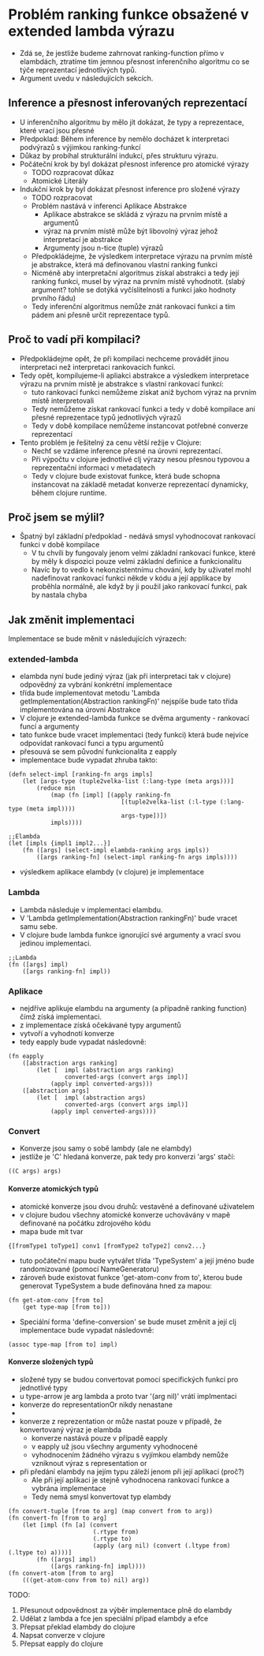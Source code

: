 # Problém ranking funkce obsažené v extended lambda výrazu

* Zdá se, že jestliže budeme zahrnovat ranking-function přímo v elambdách, ztratíme tím jemnou přesnost inferenčního algoritmu co se týče reprezentací jednotlivých typů.
* Argument uvedu v následujících sekcích.

## Inference a přesnost inferovaných reprezentací
* U inferenčního algoritmu by mělo jít dokázat, že typy a reprezentace, které vrací jsou přesné
* Předpoklad: Během inference by nemělo docházet k interpretaci podvýrazů s výjimkou ranking-funkcí
* Důkaz by probíhal strukturální indukcí, přes strukturu výrazu.
* Počáteční krok  by byl dokázat přesnost inference pro atomické výrazy
    * TODO rozpracovat důkaz
    * Atomické Literály
* Indukční krok by byl dokázat přesnost inference pro složené výrazy
    * TODO rozpracovat
    * Problém nastává v inferenci Aplikace Abstrakce
        * Aplikace abstrakce se skládá z výrazu na prvním místě a argumentů
        * výraz na prvním místě může být libovolný výraz jehož interpretací je abstrakce
        * Argumenty jsou n-tice (tuple) výrazů
    * Předpokládejme, že výsledkem interpretace výrazu na prvním místě je abstrakce, která má definovanou vlastní ranking funkci
    * Nicméně aby interpretační algoritmus získal abstrakci a tedy její ranking funkci, musel by výraz na prvním místě vyhodnotit. (slabý argument? tohle se dotýká vyčíslitelnosti a funkcí jako hodnoty prvního řádu)
    * Tedy inferenční algoritmus nemůže znát rankovací funkci a tím pádem ani přesně určit reprezentace typů.

## Proč to vadí při kompilaci?
* Předpokládejme opět, že při kompilaci nechceme provádět jinou interpretaci než interpretaci rankovacích funkcí.
* Tedy opět, kompilujeme-li apliakci abstrakce a výsledkem interpretace výrazu na prvním místě je abstrakce s vlastní rankovací funkcí:
    * tuto rankovací funkci nemůžeme získat aniž bychom výraz na prvním místě interpretovali
    * Tedy nemůžeme získat rankovací funkci a tedy v době kompilace ani přesné reprezentace typů jednotlivých výrazů
    * Tedy v době kompilace nemůžeme instancovat potřebné converze reprezentací
* Tento problém je řešitelný za cenu větší režije v Clojure:
    * Nechť se vzdáme inference přesné na úrovni reprezentací.
    * Při výpočtu v clojure jednotlivé clj výrazy nesou přesnou typovou a reprezentační informaci v metadatech
    * Tedy v clojure bude existovat funkce, která bude schopna instancovat na základě metadat konverze reprezentací dynamicky, během clojure runtime.
    
## Proč jsem se mýlil?
* Špatný byl základní předpoklad - nedává smysl vyhodnocovat rankovací funkci v době kompilace
  * V tu chvíli by fungovaly jenom velmi základní rankovací funkce, které by měly k dispozici pouze velmi základní definice a funkcionalitu
  * Navíc by to vedlo k nekonzistentnímu chování, kdy by uživatel mohl nadefinovat rankovací funkci někde v kódu a její applikace by proběhla normálně, ale když by ji použil jako rankovací funkci, pak by nastala chyba
  
## Jak změnit implementaci

Implementace se bude měnit v následujících výrazech:

### extended-lambda
* elambda nyní bude jediný výraz (jak při interpretaci tak v clojure) odpovědný za vybrání konkrétní implementace
* třída bude implementovat metodu 'Lambda getImplementation(Abstraction rankingFn)' nejspíše bude tato třída implementována na úrovni Abstrakce
* V clojure je extended-lambda funkce se dvěma argumenty - rankovací funcí a argumenty
* tato funkce bude vracet implementaci (tedy funkci) která bude nejvíce odpovídat rankovací funci a typu argumentů
* přesouvá se sem původní funkcionalita z eapply
* implementace bude vypadat zhruba takto:

~~~
(defn select-impl [ranking-fn args impls]
    (let [args-type (tuple2velka-list (:lang-type (meta args)))]
        (reduce min
            (map (fn [impl] [(apply ranking-fn 
                                [(tuple2velka-list (:l-type (:lang-type (meta impl))))
                                args-type])])
            impls))))

;;Elambda
(let [impls {impl1 impl2...}]
    (fn ([args] (select-impl elambda-ranking args impls))
        ([args ranking-fn] (select-impl ranking-fn args impls))))    
~~~

- výsledkem aplikace elambdy (v clojure) je implementace

### Lambda
* Lambda následuje v implementaci elambdu.
* V 'Lambda getImplementation(Abstraction rankingFn)' bude vracet samu sebe.
* V clojure bude lambda funkce ignorující své argumenty a vrací svou jedinou implementaci.

~~~
;;Lambda
(fn ([args] impl)
    ([args ranking-fn] impl))
~~~

### Aplikace
* nejdříve aplikuje elambdu na argumenty (a případně ranking function) čímž získá implementaci.
* z implementace získá očekávané typy argumentů
* vytvoří a vyhodnotí konverze
* tedy eapply bude vypadat následovně:

~~~
(fn eapply 
    ([abstraction args ranking]
        (let [  impl (abstraction args ranking)
                converted-args (convert args impl)]
            (apply impl converted-args)))
    ([abstraction args]
        (let [  impl (abstraction args)
                converted-args (convert args impl)]
            (apply impl converted-args))))  
~~~

### Convert
* Konverze jsou samy o sobě lambdy (ale ne elambdy)
* jestliže je 'C' hledaná konverze, pak tedy pro konverzi 'args' stačí:

~~~
((C args) args)
~~~

#### Konverze atomických typů
* atomické konverze jsou dvou druhů: vestavěné a definované uživatelem
* v clojure budou všechny atomické konverze uchovávány v mapě definované na počátku zdrojového kódu
* mapa bude mít tvar

~~~
{[fromType1 toType1] conv1 [fromType2 toType2] conv2...}
~~~

* tuto počáteční mapu bude vytvářet třída 'TypeSystem' a její jméno bude randomizované (pomocí NameGeneratoru)
* zároveň bude existovat funkce 'get-atom-conv from to', kterou bude generovat TypeSystem a bude definována hned za mapou:

~~~
(fn get-atom-conv [from to]
    (get type-map [from to]))
~~~

* Speciální forma 'define-conversion' se bude muset změnit a její clj implementace bude vypadat následovně:

~~~
(assoc type-map [from to] impl)
~~~

#### Konverze složených typů
* složené typy se budou convertovat pomocí specifických funkcí pro jednotlivé typy
* u type-arrow je arg lambda a proto tvar '(arg nil)' vrátí implmentaci
* konverze do representationOr nikdy nenastane
* 
* konverze z reprezentation or může nastat pouze v případě, že konvertovaný výraz je elambda
  * konverze nastává pouze v případě eapply
  * v eapply už jsou všechny argumenty vyhodnocené
  * vyhodnocením žádného výrazu s vyjímkou elambdy nemůže vzniknout výraz s representation or
* při předání elambdy na jejím typu záleží jenom při její aplikaci (proč?)
    * Ale při její aplikaci je stejně vyhodnocena rankovací funkce a vybrána implementace
    * Tedy nemá smysl konvertovat typ elambdy

~~~
(fn convert-tuple [from to arg] (map convert from to arg))
(fn convert-fn [from to arg] 
    (let [impl (fn [a] (convert 
                        (.rtype from) 
                        (.rtype to) 
                        (apply (arg nil) (convert (.ltype from) (.ltype to) a))))]
        (fn ([args] impl)
            ([args ranking-fn] impl))))
(fn convert-atom [from to arg]
    (((get-atom-conv from to) nil) arg))
~~~

TODO:
1. Přesunout odpovědnost za výběr implementace plně do elambdy
2. Udělat z lambda a fce jen speciální případ elambdy a efce
3. Přepsat překlad elambdy do clojure
4. Napsat converze v clojure
5. Přepsat eapply do clojure
